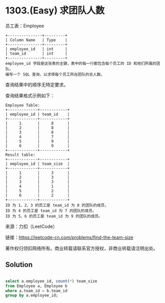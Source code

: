 # 1303.(Easy) 求团队人数


员工表：Employee
```
+---------------+---------+
| Column Name   | Type    |
+---------------+---------+
| employee_id   | int     |
| team_id       | int     |
+---------------+---------+
employee_id 字段是这张表的主键，表中的每一行都包含每个员工的 ID 和他们所属的团队。
编写一个 SQL 查询，以求得每个员工所在团队的总人数。
```
查询结果中的顺序无特定要求。

查询结果格式示例如下：
```
Employee Table:
+-------------+------------+
| employee_id | team_id    |
+-------------+------------+
|     1       |     8      |
|     2       |     8      |
|     3       |     8      |
|     4       |     7      |
|     5       |     9      |
|     6       |     9      |
+-------------+------------+
Result table:
+-------------+------------+
| employee_id | team_size  |
+-------------+------------+
|     1       |     3      |
|     2       |     3      |
|     3       |     3      |
|     4       |     1      |
|     5       |     2      |
|     6       |     2      |
+-------------+------------+
ID 为 1、2、3 的员工是 team_id 为 8 的团队的成员，
ID 为 4 的员工是 team_id 为 7 的团队的成员，
ID 为 5、6 的员工是 team_id 为 9 的团队的成员。
```

来源：力扣（LeetCode）

链接：https://leetcode-cn.com/problems/find-the-team-size 

著作权归领扣网络所有。商业转载请联系官方授权，非商业转载请注明出处。



## Solution 



```sql

select a.employee_id, count(*) team_size
from Employee a, Employee b
where a.team_id = b.team_id
group by a.employee_id;

```